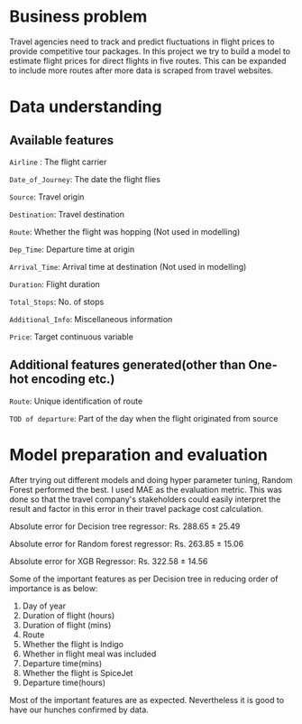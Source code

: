 
# Business problem

Travel agencies need to track and predict fluctuations in flight prices to provide competitive tour packages. In this project we try to build a model to estimate flight prices for direct flights in five routes. This can be expanded to include more routes after more data is scraped from travel websites.


# Data understanding

## Available features

`Airline` : The flight carrier

`Date_of_Journey`: The date the flight flies

`Source`: Travel origin

`Destination`: Travel destination

`Route`: Whether the flight was hopping (Not used in modelling)

`Dep_Time`: Departure time at origin

`Arrival_Time`: Arrival time at destination (Not used in modelling)

`Duration`: Flight duration

`Total_Stops`: No. of stops

`Additional_Info`: Miscellaneous information

`Price`: Target continuous variable

## Additional features generated(other than One-hot encoding etc.)

`Route`: Unique identification of route

`TOD of departure`: Part of the day when the flight originated from source

# Model preparation and evaluation

After trying out different models and doing hyper parameter tuning, Random Forest performed the best. I used MAE as the evaluation metric. This was done so that the travel company's stakeholders could easily interpret the result and factor in this error in their travel package cost calculation.

Absolute error for Decision tree regressor: Rs. 288.65 ± 25.49

Absolute error for Random forest regressor: Rs. 263.85 ± 15.06

Absolute error for XGB Regressor: Rs. 322.58 ± 14.56

Some of the important features as per Decision tree in reducing order of importance is as below:
1. Day of year
2. Duration of flight (hours)
3. Duration of flight (mins)
4. Route
5. Whether the flight is Indigo
6. Whether in flight meal was included
7. Departure time(mins)
8. Whether the flight is SpiceJet
9. Departure time(hours)

Most of the important features are as expected. Nevertheless it is good to have our hunches confirmed by data.
